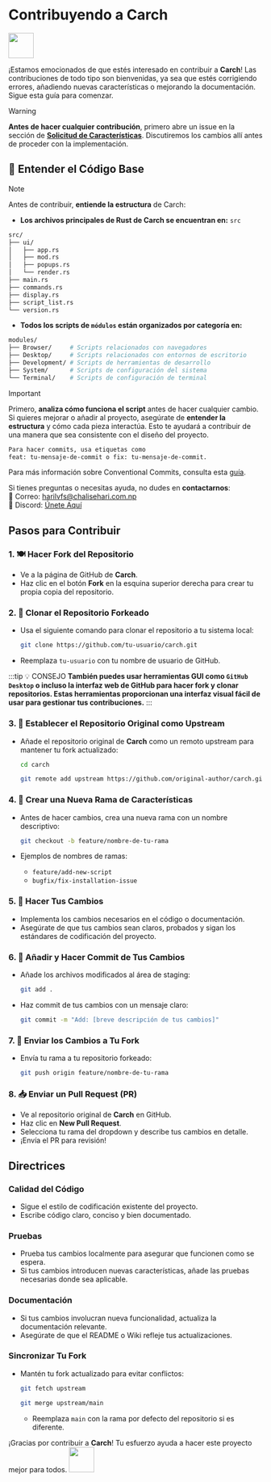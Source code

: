 # Contribuyendo a **Carch** 

<img src="https://cdn-icons-png.flaticon.com/128/993/993686.png" width="50" />

¡Estamos emocionados de que estés interesado en contribuir a **Carch**! Las contribuciones de todo tipo son bienvenidas, ya sea que estés corrigiendo errores, añadiendo nuevas características o mejorando la documentación. Sigue esta guía para comenzar.

> [!WARNING]  
> **Antes de hacer cualquier contribución**, primero abre un issue en la sección de **[Solicitud de Características](https://github.com/harilvfs/carch/issues/new?template=feature-reqests.yml)**. Discutiremos los cambios allí antes de proceder con la implementación.  

## 📌 Entender el Código Base

> [!NOTE]
> Antes de contribuir, **entiende la estructura** de Carch:
> - **Los archivos principales de Rust de Carch se encuentran en:** `src`
>
>```sh
> src/
> ├── ui/
> │   ├── app.rs
> │   ├── mod.rs
> │   ├── popups.rs
> │   └── render.rs 
> ├── main.rs 
> ├── commands.rs
> ├── display.rs
> ├── script_list.rs 
> └── version.rs
> ```
> 
> - **Todos los scripts de `módulos` están organizados por categoría en:**  
> ```sh
> modules/
> ├── Browser/     # Scripts relacionados con navegadores 
> ├── Desktop/     # Scripts relacionados con entornos de escritorio
> ├── Development/ # Scripts de herramientas de desarrollo
> ├── System/      # Scripts de configuración del sistema
> └── Terminal/    # Scripts de configuración de terminal
> ```


> [!IMPORTANT]
> Primero, **analiza cómo funciona el script** antes de hacer cualquier cambio. Si quieres mejorar o añadir al proyecto, asegúrate de **entender la estructura** y cómo cada pieza interactúa. Esto te ayudará a contribuir de una manera que sea consistente con el diseño del proyecto. 
>
> ```sh
> Para hacer commits, usa etiquetas como
> feat: tu-mensaje-de-commit o fix: tu-mensaje-de-commit.
> ```
> 
> Para más información sobre Conventional Commits, consulta esta [guía](https://gist.github.com/harilvfs/53cc86aa79ea4642356540aadc6bd87d).


Si tienes preguntas o necesitas ayuda, no dudes en **contactarnos**:  
📧 Correo: <a href="mailto:harilvfs@chalisehari.com.np">harilvfs@chalisehari.com.np</a>  
💬 Discord: <a href="https://discord.com/invite/8NJWstnUHd">Únete Aquí</a>  

## Pasos para Contribuir

### 1. 🍽️ Hacer Fork del Repositorio
- Ve a la página de GitHub de **Carch**.
- Haz clic en el botón **Fork** en la esquina superior derecha para crear tu propia copia del repositorio.

### 2. 🌿 Clonar el Repositorio Forkeado
- Usa el siguiente comando para clonar el repositorio a tu sistema local:

  ```bash
  git clone https://github.com/tu-usuario/carch.git
  ```

- Reemplaza `tu-usuario` con tu nombre de usuario de GitHub.

:::tip :bulb: CONSEJO
**También puedes usar herramientas GUI como `GitHub Desktop` o incluso la interfaz web de GitHub para hacer fork y clonar repositorios. Estas herramientas proporcionan una interfaz visual fácil de usar para gestionar tus contribuciones.**
:::

### 3. 🌱 Establecer el Repositorio Original como Upstream
- Añade el repositorio original de **Carch** como un remoto upstream para mantener tu fork actualizado:

   ```bash
   cd carch
   ```

   ```bash
   git remote add upstream https://github.com/original-author/carch.git
   ```

### 4. 🍇 Crear una Nueva Rama de Características
- Antes de hacer cambios, crea una nueva rama con un nombre descriptivo:

   ```bash
   git checkout -b feature/nombre-de-tu-rama
   ```

- Ejemplos de nombres de ramas:
  - `feature/add-new-script`
  - `bugfix/fix-installation-issue`

### 5. 🔧 Hacer Tus Cambios
- Implementa los cambios necesarios en el código o documentación.
- Asegúrate de que tus cambios sean claros, probados y sigan los estándares de codificación del proyecto.

### 6. 📝 Añadir y Hacer Commit de Tus Cambios
- Añade los archivos modificados al área de staging:

   ```bash
   git add .
   ```

- Haz commit de tus cambios con un mensaje claro:

   ```bash
   git commit -m "Add: [breve descripción de tus cambios]"
   ```

### 7. 🚀 Enviar los Cambios a Tu Fork
- Envía tu rama a tu repositorio forkeado:

   ```bash
   git push origin feature/nombre-de-tu-rama
   ```

### 8. 📥 Enviar un Pull Request (PR)
- Ve al repositorio original de **Carch** en GitHub.
- Haz clic en **New Pull Request**.
- Selecciona tu rama del dropdown y describe tus cambios en detalle.
- ¡Envía el PR para revisión!

## Directrices

### Calidad del Código
- Sigue el estilo de codificación existente del proyecto.
- Escribe código claro, conciso y bien documentado.

### Pruebas
- Prueba tus cambios localmente para asegurar que funcionen como se espera.
- Si tus cambios introducen nuevas características, añade las pruebas necesarias donde sea aplicable.

### Documentación
- Si tus cambios involucran nueva funcionalidad, actualiza la documentación relevante.
- Asegúrate de que el README o Wiki refleje tus actualizaciones.

### Sincronizar Tu Fork
- Mantén tu fork actualizado para evitar conflictos:

   ```bash
   git fetch upstream
   ```
   ```bash
   git merge upstream/main
   ```
  - Reemplaza `main` con la rama por defecto del repositorio si es diferente.

¡Gracias por contribuir a **Carch**! Tu esfuerzo ayuda a hacer este proyecto mejor para todos. <img src="https://cdn-icons-png.flaticon.com/128/2279/2279398.png" width="50" />